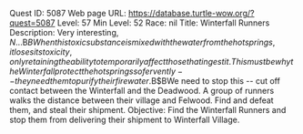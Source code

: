 Quest ID: 5087
Web page URL: https://database.turtle-wow.org/?quest=5087
Level: 57
Min Level: 52
Race: nil
Title: Winterfall Runners
Description: Very interesting, $N...$B$BWhen this toxic substance is mixed with the water from the hot springs, it loses its toxicity, only retaining the ability to temporarily affect those that ingest it. This must be why the Winterfall protect the hot springs so fervently -- they need them to purify their firewater.$B$BWe need to stop this -- cut off contact between the Winterfall and the Deadwood. A group of runners walks the distance between their village and Felwood. Find and defeat them, and steal their shipment.
Objective: Find the Winterfall Runners and stop them from delivering their shipment to Winterfall Village.
